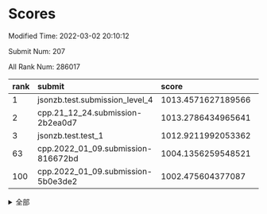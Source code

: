 # Scores

Modified Time: 2022-03-02 20:10:12

Submit Num: 207

All Rank Num: 286017

| rank |               submit               |       score        |       sigma        | pk_num |
| :--- | :--------------------------------- | :----------------- | :----------------- | :----- |
| 1    | jsonzb.test.submission_level_4     | 1013.4571627189566 | 0.8242499260912155 | 5525   |
| 2    | cpp.21_12_24.submission-2b2ea0d7   | 1013.2786434965641 | 0.7905470940707598 | 5528   |
| 3    | jsonzb.test.test_1                 | 1012.9211992053362 | 0.8171106096090368 | 5522   |
| 63   | cpp.2022_01_09.submission-816672bd | 1004.1356259548521 | 0.7200556106183181 | 5526   |
| 100  | cpp.2022_01_09.submission-5b0e3de2 | 1002.475604377087  | 0.7093509658582542 | 5531   |


<details>
<summary>全部</summary>

| rank |                 submit                 |       score        |       sigma        | pk_num |
| :--- | :------------------------------------- | :----------------- | :----------------- | :----- |
| 1    | jsonzb.test.submission_level_4         | 1013.4571627189566 | 0.8242499260912155 | 5525   |
| 2    | cpp.21_12_24.submission-2b2ea0d7       | 1013.2786434965641 | 0.7905470940707598 | 5528   |
| 3    | jsonzb.test.test_1                     | 1012.9211992053362 | 0.8171106096090368 | 5522   |
| 4    | gobigger.level_3.submission_level_3_1  | 1011.7102485007476 | 0.7952859853831616 | 5527   |
| 5    | gobigger.level_3.submission_level_3_20 | 1011.3593401484865 | 0.7888121997008625 | 5520   |
| 6    | gobigger.level_3.submission_level_3_12 | 1011.2951436297176 | 0.8001802061884865 | 5530   |
| 7    | gobigger.level_3.submission_level_3_42 | 1011.2921320465379 | 0.7548427476049042 | 5531   |
| 8    | gobigger.level_3.submission_level_3_7  | 1011.1579702118393 | 0.7733668526999106 | 5528   |
| 9    | gobigger.level_3.submission_level_3_19 | 1011.1399595309032 | 0.7771376252572485 | 5525   |
| 10   | gobigger.level_3.submission_level_3_45 | 1011.1226886815233 | 0.7831668931873089 | 5526   |
| 11   | gobigger.level_3.submission_level_3_28 | 1011.0449407591955 | 0.7692650089365543 | 5521   |
| 12   | gobigger.level_3.submission_level_3_5  | 1011.0190953120698 | 0.7800821122491132 | 5527   |
| 13   | gobigger.level_3.submission_level_3_44 | 1010.8781832225504 | 0.7594062600265401 | 5527   |
| 14   | gobigger.level_3.submission_level_3_34 | 1010.8159848022933 | 0.7808181789739127 | 5530   |
| 15   | gobigger.level_3.submission_level_3_35 | 1010.8029521451605 | 0.784624878776871  | 5535   |
| 16   | gobigger.level_3.submission_level_3_25 | 1010.6600289094592 | 0.779798507223045  | 5522   |
| 17   | gobigger.level_3.submission_level_3_15 | 1010.5717246115319 | 0.758602323803778  | 5525   |
| 18   | gobigger.level_3.submission_level_3_48 | 1010.5505572829045 | 0.7703076066544944 | 5523   |
| 19   | gobigger.level_3.submission_level_3_9  | 1010.5477036208337 | 0.7856391839508391 | 5525   |
| 20   | gobigger.level_3.submission_level_3_47 | 1010.5216948787017 | 0.7532443954061011 | 5527   |
| 21   | gobigger.level_3.submission_level_3_8  | 1010.4730789434343 | 0.7946284277370633 | 5529   |
| 22   | gobigger.level_3.submission_level_3_14 | 1010.4714697185776 | 0.7505322063464286 | 5525   |
| 23   | gobigger.level_3.submission_level_3_0  | 1010.2503808141371 | 0.7375618225683916 | 5521   |
| 24   | gobigger.level_3.submission_level_3_24 | 1010.2463096094915 | 0.7657182517506221 | 5526   |
| 25   | gobigger.level_3.submission_level_3_38 | 1010.2409157284421 | 0.752005624172558  | 5523   |
| 26   | gobigger.level_3.submission_level_3_31 | 1010.1677059150212 | 0.7695974185179841 | 5526   |
| 27   | gobigger.level_3.submission_level_3_32 | 1010.131642270894  | 0.7459684032967961 | 5524   |
| 28   | gobigger.level_3.submission_level_3_30 | 1010.035112373358  | 0.7514090621584885 | 5522   |
| 29   | gobigger.level_3.submission_level_3_13 | 1010.0152602407074 | 0.758432030583377  | 5531   |
| 30   | gobigger.level_3.submission_level_3_27 | 1009.9914521952683 | 0.7657664954743559 | 5526   |
| 31   | gobigger.level_3.submission_level_3_16 | 1009.9858359046344 | 0.7404891285418507 | 5523   |
| 32   | gobigger.level_3.submission_level_3_39 | 1009.9198844371543 | 0.7569693073860723 | 5527   |
| 33   | gobigger.level_3.submission_level_3_40 | 1009.9057326803239 | 0.7744700422764147 | 5528   |
| 34   | gobigger.level_3.submission_level_3_11 | 1009.8661092503893 | 0.7541275668784533 | 5526   |
| 35   | gobigger.level_3.submission_level_3_26 | 1009.8524249358339 | 0.7514325504178468 | 5531   |
| 36   | gobigger.level_3.submission_level_3_49 | 1009.7676953934414 | 0.7527014670866136 | 5532   |
| 37   | gobigger.level_3.submission_level_3_33 | 1009.734956994149  | 0.7344046791964985 | 5524   |
| 38   | gobigger.level_3.submission_level_3_10 | 1009.6950209962546 | 0.7685488003332043 | 5530   |
| 39   | gobigger.level_3.submission_level_3_23 | 1009.6202211745479 | 0.7554151897217156 | 5527   |
| 40   | gobigger.level_3.submission_level_3_6  | 1009.5463153099479 | 0.7453574660789299 | 5520   |
| 41   | gobigger.level_3.submission_level_3_2  | 1009.5329470229677 | 0.7435082693994556 | 5528   |
| 42   | gobigger.level_3.submission_level_3_22 | 1009.4483696769012 | 0.7602764318074541 | 5526   |
| 43   | gobigger.level_3.submission_level_3_43 | 1009.4462008206664 | 0.7378830309216644 | 5529   |
| 44   | gobigger.level_3.submission_level_3_41 | 1009.2731032619367 | 0.7540789271836711 | 5526   |
| 45   | gobigger.level_3.submission_level_3_3  | 1009.2653319941608 | 0.7464826563312658 | 5524   |
| 46   | gobigger.level_3.submission_level_3_17 | 1009.2404553484764 | 0.739555973968137  | 5527   |
| 47   | gobigger.level_3.submission_level_3_37 | 1009.0410022048411 | 0.7323324241667608 | 5525   |
| 48   | gobigger.level_3.submission_level_3_4  | 1009.0303250070448 | 0.7481247494226477 | 5528   |
| 49   | gobigger.level_3.submission_level_3_36 | 1008.9563113322715 | 0.7722871578828214 | 5526   |
| 50   | gobigger.level_3.submission_level_3_29 | 1008.7106504242363 | 0.7400387877122091 | 5518   |
| 51   | gobigger.level_3.submission_level_3_21 | 1008.3592344305566 | 0.7506007681418849 | 5532   |
| 52   | gobigger.level_3.submission_level_3_46 | 1008.3193871825337 | 0.7552830742545679 | 5532   |
| 53   | gobigger.level_3.submission_level_3_18 | 1007.7540630969271 | 0.7521123693279265 | 5525   |
| 54   | gobigger.level_1.submission_level_1_33 | 1005.0714746551736 | 0.7144229575418972 | 5530   |
| 55   | gobigger.level_1.submission_level_1_4  | 1004.9930452294493 | 0.7167966225754894 | 5525   |
| 56   | gobigger.level_1.submission_level_1_31 | 1004.8922706359423 | 0.7189115081062635 | 5526   |
| 57   | gobigger.level_1.submission_level_1_38 | 1004.7907661417393 | 0.7284838498614551 | 5525   |
| 58   | gobigger.level_1.submission_level_1_26 | 1004.5239097834071 | 0.7230613838231431 | 5523   |
| 59   | gobigger.level_1.submission_level_1_2  | 1004.2415026138526 | 0.7199254760393126 | 5530   |
| 60   | gobigger.level_1.submission_level_1_16 | 1004.2022903472007 | 0.720102212737281  | 5526   |
| 61   | gobigger.level_1.submission_level_1_12 | 1004.20223344032   | 0.7207495583570828 | 5524   |
| 62   | gobigger.level_1.submission_level_1_32 | 1004.1727720470647 | 0.7186734523677679 | 5526   |
| 63   | cpp.2022_01_09.submission-816672bd     | 1004.1356259548521 | 0.7200556106183181 | 5526   |
| 64   | gobigger.level_1.submission_level_1_39 | 1004.1065061949802 | 0.7188955385001914 | 5527   |
| 65   | gobigger.level_1.submission_level_1_15 | 1004.0968241428066 | 0.7194322133397097 | 5527   |
| 66   | gobigger.level_1.submission_level_1_43 | 1003.9022205195773 | 0.7245186965622386 | 5524   |
| 67   | gobigger.level_1.submission_level_1_49 | 1003.875541222615  | 0.7197667785741887 | 5528   |
| 68   | gobigger.level_1.submission_level_1_24 | 1003.8421135229607 | 0.7226055810760003 | 5528   |
| 69   | gobigger.level_1.submission_level_1_48 | 1003.8282587053825 | 0.7119226040767762 | 5527   |
| 70   | gobigger.level_1.submission_level_1_22 | 1003.6958139683514 | 0.7132019601045146 | 5524   |
| 71   | gobigger.level_1.submission_level_1_19 | 1003.6454727696354 | 0.7228384137472776 | 5524   |
| 72   | gobigger.level_1.submission_level_1_14 | 1003.6392047531076 | 0.7294383269590083 | 5527   |
| 73   | gobigger.level_1.submission_level_1_11 | 1003.5923599498767 | 0.7132250711745798 | 5524   |
| 74   | gobigger.level_1.submission_level_1_44 | 1003.5239683207377 | 0.7176198986574313 | 5528   |
| 75   | gobigger.level_1.submission_level_1_8  | 1003.4695946718605 | 0.7187870602605915 | 5524   |
| 76   | gobigger.level_1.submission_level_1_28 | 1003.3923922804447 | 0.7160660666603275 | 5529   |
| 77   | gobigger.level_1.submission_level_1_46 | 1003.3575581979509 | 0.7134107103096989 | 5524   |
| 78   | gobigger.level_1.submission_level_1_23 | 1003.2531065309678 | 0.721448711855439  | 5533   |
| 79   | gobigger.level_1.submission_level_1_47 | 1003.245229516275  | 0.7064402367445438 | 5527   |
| 80   | gobigger.level_1.submission_level_1_42 | 1003.2275940784131 | 0.7230345208396656 | 5530   |
| 81   | gobigger.level_1.submission_level_1_20 | 1003.1702486823244 | 0.7149085163811539 | 5532   |
| 82   | gobigger.level_1.submission_level_1_1  | 1003.1152423647683 | 0.7266550473388157 | 5526   |
| 83   | gobigger.level_1.submission_level_1_9  | 1003.0929768236125 | 0.7187248487404632 | 5526   |
| 84   | gobigger.level_1.submission_level_1_45 | 1003.0512678485895 | 0.7169342244648473 | 5528   |
| 85   | gobigger.level_1.submission_level_1_0  | 1003.0393579480688 | 0.7079347959176606 | 5530   |
| 86   | gobigger.level_1.submission_level_1_27 | 1003.0272902575576 | 0.7296880480207053 | 5526   |
| 87   | gobigger.level_1.submission_level_1_37 | 1003.0121125142507 | 0.7123058818201532 | 5527   |
| 88   | gobigger.level_1.submission_level_1_10 | 1002.9977005931286 | 0.7165636490196464 | 5533   |
| 89   | gobigger.level_1.submission_level_1_6  | 1002.8639058225324 | 0.7052559963162667 | 5530   |
| 90   | gobigger.level_1.submission_level_1_5  | 1002.8456891115585 | 0.7149513922652406 | 5525   |
| 91   | gobigger.level_1.submission_level_1_7  | 1002.78281060347   | 0.7120211967543149 | 5527   |
| 92   | gobigger.level_1.submission_level_1_40 | 1002.7505067751039 | 0.716015658995846  | 5529   |
| 93   | gobigger.level_1.submission_level_1_18 | 1002.7432472803931 | 0.7174420612813223 | 5524   |
| 94   | gobigger.level_1.submission_level_1_34 | 1002.6983460833832 | 0.7143104457469804 | 5521   |
| 95   | gobigger.level_1.submission_level_1_13 | 1002.6868617974684 | 0.7052342214908649 | 5528   |
| 96   | gobigger.level_1.submission_level_1_29 | 1002.6827560642045 | 0.7275658051222765 | 5526   |
| 97   | gobigger.level_1.submission_level_1_17 | 1002.6699090343301 | 0.7316351624059125 | 5522   |
| 98   | gobigger.level_1.submission_level_1_35 | 1002.6694142304161 | 0.722142179792176  | 5527   |
| 99   | gobigger.level_1.submission_level_1_30 | 1002.5971107488173 | 0.7109145093885486 | 5528   |
| 100  | cpp.2022_01_09.submission-5b0e3de2     | 1002.475604377087  | 0.7093509658582542 | 5531   |
| 101  | gobigger.level_1.submission_level_1_3  | 1002.3676233374435 | 0.7197537745149389 | 5527   |
| 102  | gobigger.level_1.submission_level_1_36 | 1002.3285212507686 | 0.7100229679360024 | 5527   |
| 103  | gobigger.level_1.submission_level_1_25 | 1002.2670848400292 | 0.7167561944548264 | 5535   |
| 104  | gobigger.level_1.submission_level_1_41 | 1002.0987202822531 | 0.7199678563168164 | 5530   |
| 105  | gobigger.level_1.submission_level_1_21 | 1001.566899062202  | 0.7146240096674303 | 5524   |
| 106  | gobigger.random.submission_random_13   | 997.5970254840369  | 0.7026563923252014 | 5526   |
| 107  | gobigger.random.submission_random_45   | 997.4860345412944  | 0.7026418695047424 | 5526   |
| 108  | gobigger.random.submission_random_22   | 997.1700450693169  | 0.7044424727546175 | 5532   |
| 109  | gobigger.random.submission_random_11   | 997.1540578355274  | 0.6980242026597762 | 5525   |
| 110  | gobigger.random.submission_random_39   | 996.9836014254379  | 0.7096455498527917 | 5526   |
| 111  | gobigger.random.submission_random_34   | 996.8565884252934  | 0.6969485571103354 | 5528   |
| 112  | gobigger.random.submission_random_28   | 996.7099798941848  | 0.7188472112934173 | 5526   |
| 113  | gobigger.random.submission_random_40   | 996.6631826868991  | 0.6982802238945489 | 5529   |
| 114  | gobigger.random.submission_random_19   | 996.6403306927568  | 0.7068790081133698 | 5525   |
| 115  | gobigger.random.submission_random_9    | 996.625133464667   | 0.7171167313388234 | 5524   |
| 116  | gobigger.random.submission_random_37   | 996.592253946728   | 0.7049774175307794 | 5528   |
| 117  | gobigger.random.submission_random_44   | 996.5860601052642  | 0.7043495755591528 | 5524   |
| 118  | gobigger.random.submission_random_10   | 996.566639364874   | 0.703191630989698  | 5527   |
| 119  | gobigger.random.submission_random_49   | 996.4311222379476  | 0.7224070820344821 | 5526   |
| 120  | gobigger.random.submission_random_18   | 996.3932073933943  | 0.719182395485737  | 5529   |
| 121  | gobigger.random.submission_random_0    | 996.3187760745303  | 0.7136434805768748 | 5526   |
| 122  | gobigger.random.submission_random_33   | 996.2900511210453  | 0.7011278317101319 | 5525   |
| 123  | gobigger.random.submission_random_12   | 996.2234243826618  | 0.7122080546970226 | 5521   |
| 124  | gobigger.random.submission_random_5    | 996.2090231111712  | 0.7244877580148328 | 5524   |
| 125  | gobigger.random.submission_random_7    | 996.193593733971   | 0.7102692752323636 | 5526   |
| 126  | gobigger.random.submission_random_43   | 996.1587507950012  | 0.7054877154343786 | 5528   |
| 127  | gobigger.random.submission_random_2    | 996.0992166706411  | 0.7066480448860075 | 5529   |
| 128  | gobigger.random.submission_random_24   | 996.0964497203325  | 0.711873695858458  | 5525   |
| 129  | gobigger.random.submission_random_14   | 996.0734597204146  | 0.7182623322540842 | 5532   |
| 130  | gobigger.random.submission_random_30   | 996.022036266846   | 0.7133473568540891 | 5528   |
| 131  | gobigger.random.submission_random_17   | 996.009916792306   | 0.727487503486042  | 5524   |
| 132  | gobigger.random.submission_random_20   | 995.9934796340852  | 0.7072766420340703 | 5527   |
| 133  | gobigger.random.submission_random_31   | 995.9793351706569  | 0.7054314620482004 | 5530   |
| 134  | gobigger.random.submission_random_48   | 995.9555666605908  | 0.7107557389619968 | 5526   |
| 135  | gobigger.random.submission_random_1    | 995.9096728734586  | 0.7114724663490806 | 5529   |
| 136  | gobigger.random.submission_random_36   | 995.8918511084919  | 0.7115830982465994 | 5522   |
| 137  | gobigger.random.submission_random_23   | 995.8529767320208  | 0.7205032762925104 | 5528   |
| 138  | gobigger.random.submission_random_46   | 995.8441085082707  | 0.7181333694362471 | 5529   |
| 139  | gobigger.random.submission_random_38   | 995.810100433211   | 0.7193313506824852 | 5530   |
| 140  | gobigger.random.submission_random_26   | 995.7596672129806  | 0.710866770193605  | 5529   |
| 141  | gobigger.random.submission_random_29   | 995.7569779910135  | 0.7020509925296015 | 5526   |
| 142  | gobigger.random.submission_random_6    | 995.735566501074   | 0.7209102439490502 | 5528   |
| 143  | gobigger.random.submission_random_21   | 995.7159623937835  | 0.7143283647005938 | 5529   |
| 144  | gobigger.random.submission_random_32   | 995.6366624963399  | 0.715594446782567  | 5531   |
| 145  | gobigger.random.submission_random_27   | 995.6121579437503  | 0.7191006517352218 | 5529   |
| 146  | gobigger.random.submission_random_16   | 995.5223902372838  | 0.7018227184015967 | 5530   |
| 147  | gobigger.random.submission_random_15   | 995.5182119420418  | 0.7109650811362924 | 5526   |
| 148  | gobigger.random.submission_random_25   | 995.1816330279321  | 0.7121551202275995 | 5526   |
| 149  | gobigger.random.submission_random_42   | 995.1384853139722  | 0.7138993208055329 | 5525   |
| 150  | gobigger.random.submission_random_47   | 995.0693242210687  | 0.6983497650723482 | 5525   |
| 151  | gobigger.random.submission_random_3    | 994.8921393628589  | 0.7040256976364617 | 5531   |
| 152  | gobigger.random.submission_random_41   | 994.8119749958151  | 0.7133103273683492 | 5528   |
| 153  | gobigger.random.submission_random_4    | 994.6616298807028  | 0.7261887533609568 | 5529   |
| 154  | gobigger.random.submission_random_8    | 994.4709223963808  | 0.7246181769900193 | 5529   |
| 155  | gobigger.random.submission_random_35   | 994.3152023874534  | 0.7302316104686779 | 5530   |
| 156  | gobigger.level_2.submission_level_2_24 | 994.0480984107537  | 0.7232717146838985 | 5530   |
| 157  | gobigger.level_2.submission_level_2_12 | 993.6079488190637  | 0.7243456087457241 | 5519   |
| 158  | gobigger.level_2.submission_level_2_38 | 993.3792233435674  | 0.7353600769192151 | 5531   |
| 159  | gobigger.level_2.submission_level_2_20 | 993.2288779008746  | 0.7356506643892765 | 5526   |
| 160  | gobigger.level_2.submission_level_2_27 | 993.1473707787079  | 0.7369008259840518 | 5526   |
| 161  | gobigger.level_2.submission_level_2_49 | 993.146692511218   | 0.7293652605410049 | 5524   |
| 162  | gobigger.level_2.submission_level_2_6  | 993.1401801291489  | 0.7344195696341914 | 5532   |
| 163  | gobigger.level_2.submission_level_2_37 | 993.1179192524588  | 0.7358548991366037 | 5527   |
| 164  | gobigger.level_2.submission_level_2_4  | 993.0787287734425  | 0.7506867940662769 | 5531   |
| 165  | gobigger.level_2.submission_level_2_22 | 993.0188027835918  | 0.7574041571472465 | 5529   |
| 166  | gobigger.level_2.submission_level_2_7  | 992.8077232536771  | 0.7343750430586519 | 5527   |
| 167  | gobigger.level_2.submission_level_2_23 | 992.6720904490372  | 0.7503477863686321 | 5528   |
| 168  | gobigger.level_2.submission_level_2_11 | 992.6292872113767  | 0.7306181020919122 | 5523   |
| 169  | gobigger.level_2.submission_level_2_10 | 992.6237905597717  | 0.7340831876970589 | 5523   |
| 170  | gobigger.level_2.submission_level_2_48 | 992.5714497152206  | 0.7262504825681279 | 5527   |
| 171  | gobigger.level_2.submission_level_2_21 | 992.429076365099   | 0.7557031625959788 | 5523   |
| 172  | gobigger.level_2.submission_level_2_15 | 992.3506304425218  | 0.7401903631197126 | 5524   |
| 173  | gobigger.level_2.submission_level_2_47 | 992.2542089508771  | 0.721713736841672  | 5526   |
| 174  | gobigger.level_2.submission_level_2_40 | 992.1865155038669  | 0.7494575953495195 | 5529   |
| 175  | gobigger.level_2.submission_level_2_42 | 992.1591118683448  | 0.7400487304616632 | 5527   |
| 176  | gobigger.level_2.submission_level_2_2  | 992.1420480886966  | 0.7340333904541996 | 5529   |
| 177  | gobigger.level_2.submission_level_2_18 | 992.0989542132809  | 0.7407972865509771 | 5527   |
| 178  | gobigger.level_2.submission_level_2_3  | 992.0318432310856  | 0.7377871244683014 | 5530   |
| 179  | gobigger.level_2.submission_level_2_25 | 991.9855127858478  | 0.7676788919267072 | 5525   |
| 180  | gobigger.level_2.submission_level_2_34 | 991.9776588831077  | 0.78402703883017   | 5526   |
| 181  | gobigger.level_2.submission_level_2_43 | 991.9000828367697  | 0.7471514878559352 | 5525   |
| 182  | gobigger.level_2.submission_level_2_44 | 991.805562317072   | 0.7663428748911133 | 5524   |
| 183  | gobigger.level_2.submission_level_2_35 | 991.7598526777396  | 0.7384020379247171 | 5525   |
| 184  | gobigger.level_2.submission_level_2_19 | 991.5715513026335  | 0.7478784301676413 | 5528   |
| 185  | gobigger.level_2.submission_level_2_8  | 991.5543079525096  | 0.7440971397008008 | 5531   |
| 186  | gobigger.level_2.submission_level_2_30 | 991.53635281056    | 0.7370063701678169 | 5528   |
| 187  | gobigger.level_2.submission_level_2_29 | 991.4170759637005  | 0.751487251145767  | 5529   |
| 188  | gobigger.level_2.submission_level_2_45 | 991.3543802951298  | 0.7520904925195868 | 5527   |
| 189  | gobigger.level_2.submission_level_2_32 | 991.3334548563063  | 0.7539165268455472 | 5529   |
| 190  | gobigger.level_2.submission_level_2_46 | 991.3127314715168  | 0.7639471023711    | 5521   |
| 191  | gobigger.level_2.submission_level_2_41 | 991.2889919860644  | 0.7589196572970937 | 5528   |
| 192  | gobigger.level_2.submission_level_2_14 | 991.2219572612214  | 0.7408846954975825 | 5534   |
| 193  | gobigger.level_2.submission_level_2_36 | 991.1902101187044  | 0.7447565849823322 | 5523   |
| 194  | gobigger.level_2.submission_level_2_28 | 991.084892762148   | 0.7455888234026501 | 5532   |
| 195  | gobigger.level_2.submission_level_2_9  | 991.0623562436377  | 0.7537161080001392 | 5533   |
| 196  | gobigger.level_2.submission_level_2_17 | 990.9211333061347  | 0.7652326778917595 | 5529   |
| 197  | gobigger.level_2.submission_level_2_0  | 990.8832613257371  | 0.765696480337041  | 5532   |
| 198  | gobigger.level_2.submission_level_2_39 | 990.8264287628264  | 0.7514021707098621 | 5528   |
| 199  | gobigger.level_2.submission_level_2_5  | 990.6824370371602  | 0.761882305160702  | 5528   |
| 200  | gobigger.level_2.submission_level_2_13 | 990.6042897005137  | 0.7621549240242621 | 5526   |
| 201  | gobigger.level_2.submission_level_2_1  | 990.5806914872704  | 0.7630613860034263 | 5531   |
| 202  | gobigger.level_2.submission_level_2_31 | 990.577330329199   | 0.7645070265032153 | 5528   |
| 203  | gobigger.level_2.submission_level_2_16 | 990.4137043044432  | 0.7798727008781211 | 5524   |
| 204  | gobigger.level_2.submission_level_2_33 | 990.3293547745363  | 0.7557309370058308 | 5522   |
| 205  | gobigger.level_2.submission_level_2_26 | 990.0549254061934  | 0.7711568474399304 | 5525   |
| 206  | gobigger.none.submission_none_0        | 976.8625946473526  | 1.3732775670709627 | 5526   |
| 207  | gobigger.none.submission_none_1        | 975.1517213200237  | 1.543622801383908  | 5529   |

</details>